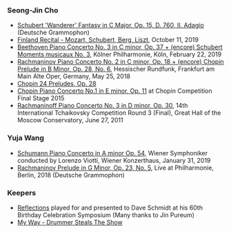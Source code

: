 
### Seong-Jin Cho
- [Schubert 'Wanderer' Fantasy in C Major, Op. 15, D. 760, II. Adagio](https://youtu.be/CqRv__QKJ68) (Deutsche Grammophon)
- [Finland Recital - Mozart, Schubert, Berg, Liszt](https://youtu.be/MP-FHZLP-dA), October 11, 2019
- [Beethoven Piano Concerto No. 3 in C minor, Op. 37 + (encore) Schubert Moments musicaux No. 3](https://youtu.be/F79iU5WAU-8), Kölner Philharmonie, Köln, February 22, 2019
- [Rachmaninov Piano Concerto No. 2 in C minor, Op. 18 + (encore) Chopin Prelude in B Minor, Op. 28, No. 6](https://youtu.be/fr976_FAFs4), Hessischer Rundfunk, Frankfurt am Main Alte Oper, Germany, May 25, 2018
- [Chopin 24 Preludes, Op. 28](https://youtu.be/QWFR9joxbpc)
- [Chopin Piano Concerto No.1 in E minor, Op. 11](https://youtu.be/614oSsDS734) at Chopin Competition Final Stage 2015
- [Rachmaninoff Piano Concerto No. 3 in D minor, Op. 30](https://youtu.be/meKSDUnS7xg), 14th International Tchaikovsky Competition 
Round 3 (Final), Great Hall of the Moscow Conservatory, June 27, 2011

### Yuja Wang
- [Schumann Piano Concerto in A minor Op. 54](https://youtu.be/fWDrJT0s1s8), Wiener Symphoniker conducted by Lorenzo Viotti, Wiener Konzerthaus, January 31, 2019
- [Rachmaninov Prelude in G Minor, Op. 23, No. 5](https://youtu.be/GhBXx-2PadM), Live at Philharmonie, Berlin, 2018 (Deutsche Grammophon)

### Keepers
- [Reflections](https://youtu.be/xW_D5HHkJnI) played for and presented to Dave Schmidt at his 60th Birthday Celebration Symposium (Many thanks to Jin Pureum)
- [My Way - Drummer Steals The Show](https://youtu.be/a9kPfelTEds)
